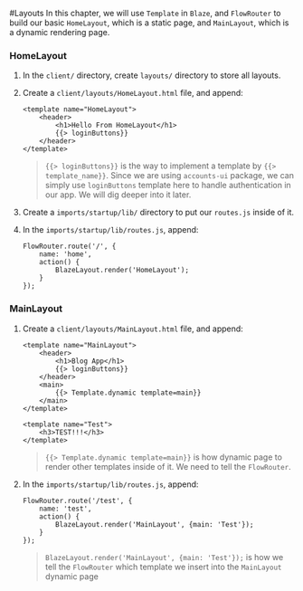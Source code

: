 #Layouts
In this chapter, we will use ```Template``` in ```Blaze```, and ```FlowRouter``` to build our basic ```HomeLayout```, which is a static page, and ```MainLayout```, which is a dynamic rendering page.

### HomeLayout

1. In the ```client/``` directory, create ```layouts/``` directory to store all layouts.
2. Create a ```client/layouts/HomeLayout.html``` file, and append:

	```
	<template name="HomeLayout">
		<header>
			<h1>Hello From HomeLayout</h1>
			{{> loginButtons}}
		</header>
	</template>
	```
	> ```{{> loginButtons}}``` is the way to implement a template by ```{{> template_name}}```.
	> Since we are using ```accounts-ui``` package, we can simply use ```loginButtons``` template here to handle authentication in our app. We will dig deeper into it later.
3. Create a ```imports/startup/lib/``` directory to put our ```routes.js``` inside of it.
4. In the ```imports/startup/lib/routes.js```, append:

	```
	FlowRouter.route('/', {
	    name: 'home',
	    action() {
	        BlazeLayout.render('HomeLayout');
	    }
	});
	```

### MainLayout

1. Create a ```client/layouts/MainLayout.html``` file, and append:

	```
	<template name="MainLayout">
	    <header>
	        <h1>Blog App</h1>
	        {{> loginButtons}}
	    </header>
	    <main>
	        {{> Template.dynamic template=main}}
	    </main>
	</template>

	<template name="Test">
	    <h3>TEST!!!</h3>
	</template>
	```
	>  ```{{> Template.dynamic template=main}}``` is how dynamic page to render other templates inside of it. We need to tell the ```FlowRouter```.

2. In the ```imports/startup/lib/routes.js```, append:

	```
	FlowRouter.route('/test', {
	    name: 'test',
	    action() {
	        BlazeLayout.render('MainLayout', {main: 'Test'});
	    }
	});
	```
	> ```BlazeLayout.render('MainLayout', {main: 'Test'});``` is how we tell the ```FlowRouter``` which template we insert into the ```MainLayout``` dynamic page
